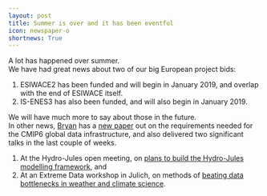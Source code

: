 ```yaml
---
layout: post
title: Summer is over and it has been eventful
icon: newspaper-o
shortnews: True
---
```


A lot has happened over summer.
<br/>
We have had great news about two of our big European project bids:
1. ESIWACE2 has been funded and will begin in January 2019, and overlap with the end of ESIWACE itself.
2. IS-ENES3 has also been funded, and will also begin in January 2019.

We will have much more to say about those in the future.
<br/>
In other news, [Bryan](/bio/bryan) has a [new paper](https://www.geosci-model-dev.net/11/3659/2018/) out on the requirements needed for the CMIP6 global data infrastructure,
and also delivered two significant talks in the last couple of weeks.
1. At the Hydro-Jules open meeting, on [plans to build the Hydro-Jules modelling framework](http://www.bnlawrence.net/talks/2018/09/lawrence-hydrojules/), and
2. At an Extreme Data workshop in Julich, on methods of [beating data bottlenecks in weather and climate science](http://www.bnlawrence.net/talks/2018/09/lawrence-extreme-data/).
